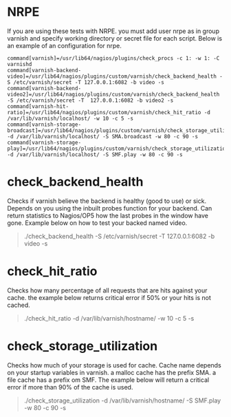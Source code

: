 # NRPE
If you are using these tests with NRPE. you must add user nrpe as in group varnish and specify working directory or secret file for each script. Below is an example of an configuration for nrpe.

```
command[varnish]=/usr/lib64/nagios/plugins/check_procs -c 1: -w 1: -C varnishd
command[varnish-backend-video]=/usr/lib64/nagios/plugins/custom/varnish/check_backend_health -S /etc/varnish/secret -T 127.0.0.1:6082 -b video -s
command[varnish-backend-video2]=/usr/lib64/nagios/plugins/custom/varnish/check_backend_health -S /etc/varnish/secret -T  127.0.0.1:6082 -b video2 -s
command[varnish-hit-ratio]=/usr/lib64/nagios/plugins/custom/varnish/check_hit_ratio -d /var/lib/varnish/localhost/ -w 10 -c 5 -s
command[varnish-storage-broadcast]=/usr/lib64/nagios/plugins/custom/varnish/check_storage_utilization -d /var/lib/varnish/localhost/ -S SMA.broadcast -w 80 -c 90 -s
command[varnish-storage-play]=/usr/lib64/nagios/plugins/custom/varnish/check_storage_utilization -d /var/lib/varnish/localhost/ -S SMF.play -w 80 -c 90 -s
```

# check_backend_health
Checks if varnish believe the backend is healthy (good to use) or sick. Depends on you using the inbuilt probes function for your backend. Can return statistics to Nagios/OP5 how the last probes in the window have gone. Example below on how to test your backed named video.

> ./check_backend_health -S /etc/varnish/secret -T 127.0.0.1:6082 -b video -s

# check_hit_ratio
Checks how many percentage of all requests that are hits against your cache. the example below returns critical error if 50% or your hits is not cached.

> ./check_hit_ratio -d /var/lib/varnish/hostname/ -w 10 -c 5 -s

# check_storage_utilization
Checks how much of your storage is used for cache. Cache name depends on your startup variables in varnish. a malloc cache has the prefix SMA. a file cache has a prefix om SMF. The example below will return a critical error if more than 90% of the cache is used.

> ./check_storage_utilization -d /var/lib/varnish/hostname/ -S SMF.play -w 80 -c 90 -s
